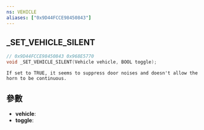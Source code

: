 ```yaml
---
ns: VEHICLE
aliases: ["0x9D44FCCE98450843"]
---
```

## _SET_VEHICLE_SILENT

```c
// 0x9D44FCCE98450843 0x968E5770
void _SET_VEHICLE_SILENT(Vehicle vehicle, BOOL toggle);
```

```
If set to TRUE, it seems to suppress door noises and doesn't allow the horn to be continuous.  
```

## 參數
* **vehicle**: 
* **toggle**: 

